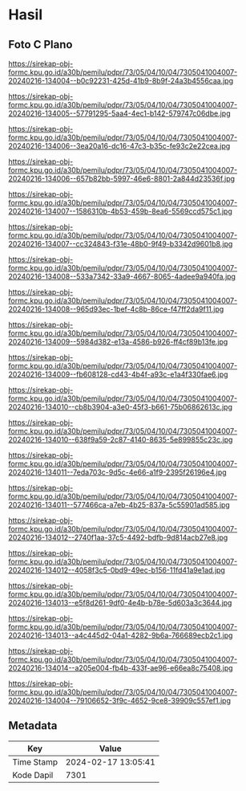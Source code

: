 # Hasil

## Foto C Plano

https://sirekap-obj-formc.kpu.go.id/a30b/pemilu/pdpr/73/05/04/10/04/7305041004007-20240216-134004--b0c92231-425d-41b9-8b9f-24a3b4556caa.jpg

https://sirekap-obj-formc.kpu.go.id/a30b/pemilu/pdpr/73/05/04/10/04/7305041004007-20240216-134005--57791295-5aa4-4ec1-b142-579747c06dbe.jpg

https://sirekap-obj-formc.kpu.go.id/a30b/pemilu/pdpr/73/05/04/10/04/7305041004007-20240216-134006--3ea20a16-dc16-47c3-b35c-fe93c2e22cea.jpg

https://sirekap-obj-formc.kpu.go.id/a30b/pemilu/pdpr/73/05/04/10/04/7305041004007-20240216-134006--657b82bb-5997-46e6-8801-2a844d23536f.jpg

https://sirekap-obj-formc.kpu.go.id/a30b/pemilu/pdpr/73/05/04/10/04/7305041004007-20240216-134007--1586310b-4b53-459b-8ea6-5569ccd575c1.jpg

https://sirekap-obj-formc.kpu.go.id/a30b/pemilu/pdpr/73/05/04/10/04/7305041004007-20240216-134007--cc324843-f31e-48b0-9f49-b3342d9601b8.jpg

https://sirekap-obj-formc.kpu.go.id/a30b/pemilu/pdpr/73/05/04/10/04/7305041004007-20240216-134008--533a7342-33a9-4667-8065-4adee9a940fa.jpg

https://sirekap-obj-formc.kpu.go.id/a30b/pemilu/pdpr/73/05/04/10/04/7305041004007-20240216-134008--965d93ec-1bef-4c8b-86ce-f47ff2da9f11.jpg

https://sirekap-obj-formc.kpu.go.id/a30b/pemilu/pdpr/73/05/04/10/04/7305041004007-20240216-134009--5984d382-e13a-4586-b926-ff4cf89b13fe.jpg

https://sirekap-obj-formc.kpu.go.id/a30b/pemilu/pdpr/73/05/04/10/04/7305041004007-20240216-134009--fb608128-cd43-4b4f-a93c-e1a4f330fae6.jpg

https://sirekap-obj-formc.kpu.go.id/a30b/pemilu/pdpr/73/05/04/10/04/7305041004007-20240216-134010--cb8b3904-a3e0-45f3-b661-75b06862613c.jpg

https://sirekap-obj-formc.kpu.go.id/a30b/pemilu/pdpr/73/05/04/10/04/7305041004007-20240216-134010--638f9a59-2c87-4140-8635-5e899855c23c.jpg

https://sirekap-obj-formc.kpu.go.id/a30b/pemilu/pdpr/73/05/04/10/04/7305041004007-20240216-134011--7eda703c-9d5c-4e66-a1f9-2395f26196e4.jpg

https://sirekap-obj-formc.kpu.go.id/a30b/pemilu/pdpr/73/05/04/10/04/7305041004007-20240216-134011--577466ca-a7eb-4b25-837a-5c55901ad585.jpg

https://sirekap-obj-formc.kpu.go.id/a30b/pemilu/pdpr/73/05/04/10/04/7305041004007-20240216-134012--2740f1aa-37c5-4492-bdfb-9d814acb27e8.jpg

https://sirekap-obj-formc.kpu.go.id/a30b/pemilu/pdpr/73/05/04/10/04/7305041004007-20240216-134012--4058f3c5-0bd9-49ec-b156-11fd41a9e1ad.jpg

https://sirekap-obj-formc.kpu.go.id/a30b/pemilu/pdpr/73/05/04/10/04/7305041004007-20240216-134013--e5f8d261-9df0-4e4b-b78e-5d603a3c3644.jpg

https://sirekap-obj-formc.kpu.go.id/a30b/pemilu/pdpr/73/05/04/10/04/7305041004007-20240216-134013--a4c445d2-04a1-4282-9b6a-766689ecb2c1.jpg

https://sirekap-obj-formc.kpu.go.id/a30b/pemilu/pdpr/73/05/04/10/04/7305041004007-20240216-134014--a205e004-fb4b-433f-ae96-e66ea8c75408.jpg

https://sirekap-obj-formc.kpu.go.id/a30b/pemilu/pdpr/73/05/04/10/04/7305041004007-20240216-134004--79106652-3f9c-4652-9ce8-39909c557ef1.jpg


## Metadata

| Key        | Value               |
| ---------- | ------------------- |
| Time Stamp | 2024-02-17 13:05:41 |
| Kode Dapil | 7301                |



